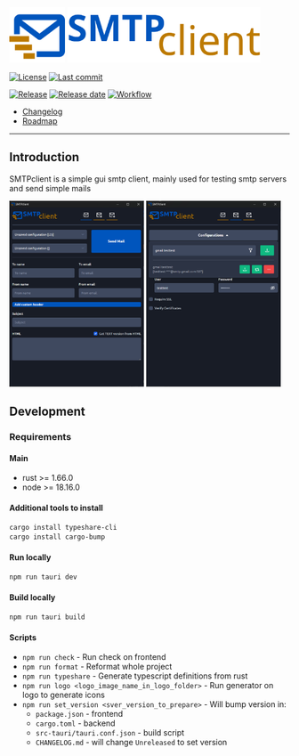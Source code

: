 <p float="left">
  <img src="src/assets/logo.svg" height="100px" alt="Logo" />
  <img src="src/assets/logo_text.svg" height="100px" alt="SMTPclient" />
</p>

[![License](https://img.shields.io/github/license/MoQuEs/smtp_client)](https://github.com/MoQuEs/smtp_client/tree/main)
[![Last commit](https://img.shields.io/github/last-commit/MoQuEs/smtp_client/develop)](https://github.com/MoQuEs/smtp_client/tree/develop)

[![Release](https://img.shields.io/github/v/release/MoQuEs/smtp_client?display_name=tag&sort=semver)](https://github.com/MoQuEs/smtp_client/releases)
[![Release date](https://img.shields.io/github/release-date/MoQuEs/smtp_client)](https://github.com/MoQuEs/smtp_client/releases)
[![Workflow](https://img.shields.io/github/actions/workflow/status/MoQuEs/smtp_client/release.yml?event=push)](https://github.com/MoQuEs/smtp_client/actions/workflows/release.yml)

- [Changelog](CHANGELOG.md)
- [Roadmap](ROADMAP.md)

---

## Introduction
SMTPclient is a simple gui smtp client, mainly used for testing smtp servers and send simple mails

<p float="left">
  <img src=".github/assets/img.png" width="48%" alt="Logo" />
  <img src=".github/assets/img_1.png" width="48%" alt="SMTPclient" />
</p>


## Development

### Requirements
#### Main
- rust >= 1.66.0
- node >= 18.16.0

#### Additional tools to install
```bash
cargo install typeshare-cli
cargo install cargo-bump
```

#### Run locally
```bash
npm run tauri dev
```

#### Build locally
```bash
npm run tauri build
```

#### Scripts
- `npm run check` - Run check on frontend
- `npm run format` - Reformat whole project
- `npm run typeshare` - Generate typescript definitions from rust
- `npm run logo <logo_image_name_in_logo_folder>` - Run generator on logo to generate icons
- `npm run set_version <sver_version_to_prepare>` - Will bump version in:
  - `package.json` - frontend
  - `cargo.toml` - backend
  - `src-tauri/tauri.conf.json` - build script
  - `CHANGELOG.md` - will change `Unreleased` to set version
